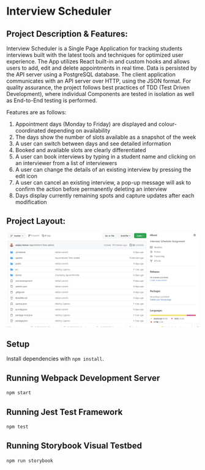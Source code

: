 # Interview Scheduler

## Project Description & Features:

Interview Scheduler is a Single Page Application for tracking students interviews built with the latest tools and techniques for optimized user experience. The App utilizes React built-in and custom hooks and allows users to add, edit and delete appointments in real time. Data is persisted by the API server using a PostgreSQL database. The client application communicates with an API server over HTTP, using the JSON format. For quality assurance, the project follows best practices of TDD (Test Driven Development), where individual Components are tested in isolation as well as End-to-End testing is performed.

Features are as follows:

1. Appointment days (Monday to Friday) are displayed and colour-coordinated depending on availability
2. The days show the number of slots available as a snapshot of the week
3. A user can switch between days and see detailed information
4. Booked and available slots are clearly differentiated
5. A user can book interviews by typing in a student name and clicking on an interviewer from a list of interviewers
6. A user can change the details of an existing interview by pressing the edit icon
7. A user can cancel an existing interview, a pop-up message will ask to confirm the action before permanently deleting an interview
8. Days display currently remaining spots and capture updates after each modification

## Project Layout:

![Project Layout](./public/images/00.jpg)





## Setup

Install dependencies with `npm install`.

## Running Webpack Development Server

```sh
npm start
```

## Running Jest Test Framework

```sh
npm test
```

## Running Storybook Visual Testbed

```sh
npm run storybook
```
